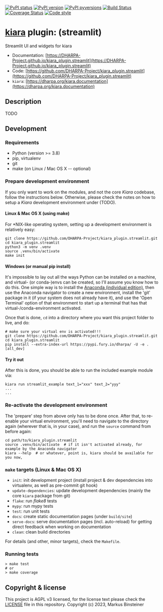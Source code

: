 [![PyPI status](https://img.shields.io/pypi/status/kiara_plugin.streamlit.svg)](https://pypi.python.org/pypi/kiara_plugin.streamlit/)
[![PyPI version](https://img.shields.io/pypi/v/kiara_plugin.streamlit.svg)](https://pypi.python.org/pypi/kiara_plugin.streamlit/)
[![PyPI pyversions](https://img.shields.io/pypi/pyversions/kiara_plugin.streamlit.svg)](https://pypi.python.org/pypi/kiara_plugin.streamlit/)
[![Build Status](https://img.shields.io/endpoint.svg?url=https%3A%2F%2Factions-badge.atrox.dev%2FDHARPA-Project%2Fkiara%2Fbadge%3Fref%3Ddevelop&style=flat)](https://actions-badge.atrox.dev/DHARPA-Project/kiara_plugin.streamlit/goto?ref=develop)
[![Coverage Status](https://coveralls.io/repos/github/DHARPA-Project/kiara_plugin.streamlit/badge.svg?branch=develop)](https://coveralls.io/github/DHARPA-Project/kiara_plugin.streamlit?branch=develop)
[![Code style](https://img.shields.io/badge/code%20style-black-000000.svg)](https://github.com/ambv/black)

# [**kiara**](https://dharpa.org/kiara.documentation) plugin: (streamlit)

Streamlit UI and widgets for kiara

 - Documentation: [https://DHARPA-Project.github.io/kiara_plugin.streamlit](https://DHARPA-Project.github.io/kiara_plugin.streamlit)
 - Code: [https://github.com/DHARPA-Project/kiara_plugin.streamlit](https://github.com/DHARPA-Project/kiara_plugin.streamlit)
 - `kiara`: [https://dharpa.org/kiara.documentation](https://dharpa.org/kiara.documentation)

## Description

TODO

## Development

### Requirements

- Python (version >= 3.8)
- pip, virtualenv
- git
- make (on Linux / Mac OS X -- optional)


### Prepare development environment

If you only want to work on the modules, and not the core *Kiara* codebase, follow the instructions below. Otherwise, please
check the notes on how to setup a *Kiara* development environment under (TODO).

#### Linux & Mac OS X (using make)

For *NIX-like operating system, setting up a development environment is relatively easy:

```console
git clone https://github.com/DHARPA-Project/kiara_plugin.streamlit.git
cd kiara_plugin.streamlit
python3 -m venv .venv
source .venv/bin/activate
make init
```

#### Windows (or manual pip install)

It's impossible to lay out all the ways Python can be installed on a machine, and virtual- (or conda-)envs can be created, so I'll assume you know how to do this.
One simple way is to install the [Anaconda (individual edition)](https://docs.anaconda.com/anaconda/install/index.html), then use the Anaconda navigator to create a new environment, install the 'git' package in it (if your system does not already have it), and use the 'Open Terminal' option of that environment to start up a terminal that has that virtual-/conda-environment activated.

Once that is done, `cd` into a directory where you want this project folder to live, and do:

```console
# make sure your virtual env is activated!!!
git clone https://github.com/DHARPA-Project/kiara_plugin.streamlit.git
cd kiara_plugin.streamlit
pip install --extra-index-url https://pypi.fury.io/dharpa/ -U -e .[all_dev]
```

#### Try it out

After this is done, you should be able to run the included example module via:

```console
kiara run streamlit_example text_1="xxx" text_2="yyy"
...
...
```

### Re-activate the development environment

The 'prepare' step from above only has to be done once. After that, to re-enable your virtual environment,
you'll need to navigate to the directory again (wherever that is, in your case), and run the ``source`` command from before again:

```console
cd path/to/kiara_plugin.streamlit
source .venv/bin/activate  # if it isn't activated already, for example by the Anaconda navigator
kiara --help  # or whatever, point is, kiara should be available for you now,
```

### ``make`` targets (Linux & Mac OS X)

- ``init``: init development project (install project & dev dependencies into virtualenv, as well as pre-commit git hook)
- ``update-dependencies``: update development dependencies (mainly the core ``kiara`` package from git)
- ``flake``: run *flake8* tests
- ``mypy``: run mypy tests
- ``test``: run unit tests
- ``docs``: create static documentation pages (under ``build/site``)
- ``serve-docs``: serve documentation pages (incl. auto-reload) for getting direct feedback when working on documentation
- ``clean``: clean build directories

For details (and other, minor targets), check the ``Makefile``.


### Running tests

``` console
> make test
# or
> make coverage
```


## Copyright & license

This project is AGPL v3 licensed, for the license text please check the [LICENSE](/LICENSE) file in this repository.
Copyright (c) 2023, Markus Binsteiner
